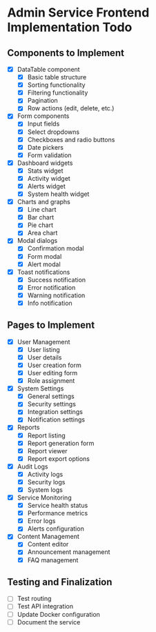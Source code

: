 # Admin Service Frontend Implementation Todo

## Components to Implement
- [x] DataTable component
  - [x] Basic table structure
  - [x] Sorting functionality
  - [x] Filtering functionality
  - [x] Pagination
  - [x] Row actions (edit, delete, etc.)
  
- [x] Form components
  - [x] Input fields
  - [x] Select dropdowns
  - [x] Checkboxes and radio buttons
  - [x] Date pickers
  - [x] Form validation
  
- [x] Dashboard widgets
  - [x] Stats widget
  - [x] Activity widget
  - [x] Alerts widget
  - [x] System health widget
  
- [x] Charts and graphs
  - [x] Line chart
  - [x] Bar chart
  - [x] Pie chart
  - [x] Area chart
  
- [x] Modal dialogs
  - [x] Confirmation modal
  - [x] Form modal
  - [x] Alert modal
  
- [x] Toast notifications
  - [x] Success notification
  - [x] Error notification
  - [x] Warning notification
  - [x] Info notification

## Pages to Implement
- [x] User Management
  - [x] User listing
  - [x] User details
  - [x] User creation form
  - [x] User editing form
  - [x] Role assignment
  
- [x] System Settings
  - [x] General settings
  - [x] Security settings
  - [x] Integration settings
  - [x] Notification settings
  
- [x] Reports
  - [x] Report listing
  - [x] Report generation form
  - [x] Report viewer
  - [x] Report export options
  
- [x] Audit Logs
  - [x] Activity logs
  - [x] Security logs
  - [x] System logs
  
- [x] Service Monitoring
  - [x] Service health status
  - [x] Performance metrics
  - [x] Error logs
  - [x] Alerts configuration
  
- [x] Content Management
  - [x] Content editor
  - [x] Announcement management
  - [x] FAQ management

## Testing and Finalization
- [ ] Test routing
- [ ] Test API integration
- [ ] Update Docker configuration
- [ ] Document the service